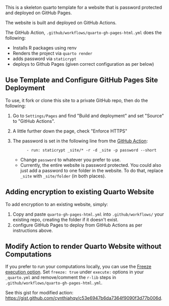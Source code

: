This is a skeleton quarto template for a website that is password protected and deployed on GitHub Pages.

The website is built and deployed on GitHub Actions.

The GitHub Action, `.github/workflows/quarto-gh-pages-html.yml` does the following:

- Installs R packages using renv
- Renders the project via `quarto render`
- adds password via `staticrypt`
- deploys to Github Pages (given correct configuration as per below)

## Use Template and Configure GitHub Pages Site Deployment

To use, it fork or clone this site to a private GitHub repo, then do the following:

1. Go to `Settings/Pages` and find "Build and deployment" and set "Source" to "GitHub Actions".
2. A little further down the page, check "Enforce HTTPS"
3. The password is set in the following line from the [GitHub Action](.github/workflows/quarto-gh-pages-html.yml):

   ```
         - run: staticrypt _site/* -r -d _site -p password --short
   ```

   * Change `password` to whatever you prefer to use.
   * Currently, the entire website is password protected. You could also just add a password to one folder in the website. To do that, replace `_site` with `_site/folder` (in both places).

## Adding encryption to existing Quarto Website

To add encryption to an existing website, simply:

1. Copy and paste `quarto-gh-pages-html.yml` into `.github/workflows/` your existing repo, creating the folder if it doesn't exist.
2. configure GitHub Pages to deploy from GitHub Actions as per instructions above.

## Modify Action to render Quarto Website without Computations

If you prefer to run your computations locally, you can use the [Freeze execution option](https://quarto.org/docs/projects/code-execution.html#freeze). Set `freeze: true` under `execute:` options in your `_quarto.yml` and remove/comment the `r-lib` steps in `.github/workflows/quarto-gh-pages-html.yml`.

See this gist for modified action: <https://gist.github.com/cynthiahqy/c53e6947b6da7364f9090f3d77b006d>.



